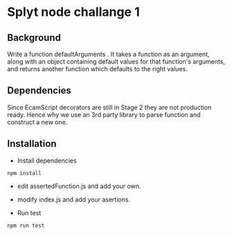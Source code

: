 # Splyt node challange 1

## Background
Write a function defaultArguments . It takes a function as an argument, along with an object
containing default values for that function's arguments, and returns another function which defaults to the
right values.

## Dependencies
Since EcamScript decorators are still in Stage 2 they are not production ready. Hence why we use an 3rd party library to parse function and construct a new one.

## Installation
* Install dependencies
```
npm install
```
* edit assertedFunction.js and add your own. 
* modify index.js and add your asertions.

* Run test
```
npm run test
```

